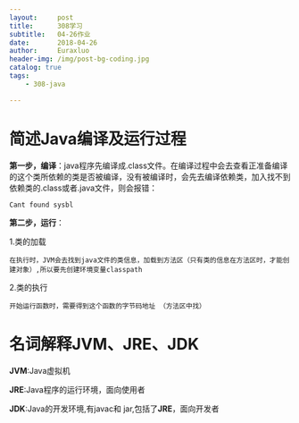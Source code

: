 ```yaml
---
layout:     post                   
title:      308学习                
subtitle:   04-26作业
date:       2018-04-26
author:     Euraxluo
header-img: /img/post-bg-coding.jpg
catalog: true
tags:
    - 308-java

---
```


# 简述Java编译及运行过程

**第一步，编译**：java程序先编译成.class文件。在编译过程中会去查看正准备编译的这个类所依赖的类是否被编译，没有被编译时，会先去编译依赖类，加入找不到依赖类的.class或者.java文件，则会报错：

`Cant found sysbl`

**第二步，运行**：

1.类的加载

	在执行时，JVM会去找到java文件的类信息，加载到方法区（只有类的信息在方法区时，才能创建对象）,所以要先创建环境变量classpath

2.类的执行

	开始运行函数时，需要得到这个函数的字节码地址 （方法区中找）



# 名词解释JVM、JRE、JDK

**JVM**:Java虚拟机

**JRE**:Java程序的运行环境，面向使用者

**JDK**:Java的开发环境,有javac和 jar,包括了**JRE**，面向开发者